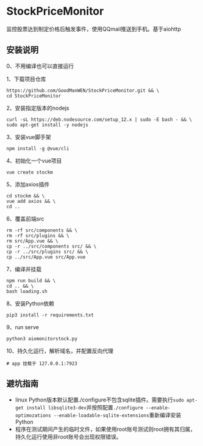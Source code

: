 # StockPriceMonitor
监控股票达到制定价格后触发事件，使用QQmail推送到手机。基于aiohttp

## 安装说明
0、不用编译也可以直接运行

1、下载项目仓库

    https://github.com/GoodManWEN/StockPriceMonitor.git && \
    cd StockPriceMonitor
    
2、安装指定版本的nodejs

    curl -sL https://deb.nodesource.com/setup_12.x | sudo -E bash - && \
    sudo apt-get install -y nodejs
    
3、安装vue脚手架

    npm install -g @vue/cli

4、初始化一个vue项目

    vue create stockm 

5、添加axios插件

    cd stockm && \
    vue add axios && \
    cd ..

6、覆盖前端src

    rm -rf src/components && \
    rm -rf src/plugins && \
    rm src/App.vue && \
    cp -r ../src/components src/ && \
    cp -r ../src/plugins src/ && \
    cp ../src/App.vue src/App.vue
    
7、编译并挂载

    npm run build && \
    cd .. && \
    bash loading.sh

8、安装Python依赖

    pip3 install -r requirements.txt
    
9、run serve

    python3 aiomonitorstock.py

10、持久化运行，解析域名，并配置反向代理
    
    # app 挂载于 127.0.0.1:7923

## 避坑指南

 - linux Python版本默认配置./configure不包含sqlite插件。需要执行`sudo apt-get install libsqlite3-dev`并按照配置`./configure --enable-optimozations --enable-loadable-sqlite-extensions`重新编译安装Python
 - 程序在测试期间产生的临时文件，如果使用root账号测试则root拥有其归属，持久化运行使用非root账号会出现权限错误。
    
    
    

